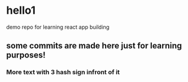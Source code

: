 # hello1
demo repo for learning react app building

## some commits are made here just for learning purposes!
### More text with 3 hash sign infront of it
